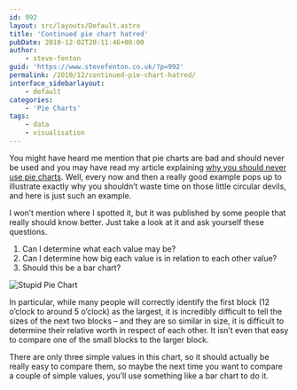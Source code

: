 ```yaml
---
id: 992
layout: src/layouts/Default.astro
title: 'Continued pie chart hatred'
pubDate: 2010-12-02T20:11:46+00:00
author:
    - steve-fenton
guid: 'https://www.stevefenton.co.uk/?p=992'
permalink: /2010/12/continued-pie-chart-hatred/
interface_sidebarlayout:
    - default
categories:
    - 'Pie Charts'
tags:
    - data
    - visualisation
---
```


You might have heard me mention that pie charts are bad and should never be used and you may have read my article explaining [why you should never use pie charts](https://www.stevefenton.co.uk/2009/04/pie-charts-are-bad/). Well, every now and then a really good example pops up to illustrate exactly why you shouldn’t waste time on those little circular devils, and here is just such an example.

I won’t mention where I spotted it, but it was published by some people that really should know better. Just take a look at it and ask yourself these questions.

1. Can I determine what each value may be?
2. Can I determine how big each value is in relation to each other value?
3. Should this be a bar chart?

![Stupid Pie Chart](https://www.stevefenton.co.uk/wp-content/uploads/2015/07/stupidpie.png)

In particular, while many people will correctly identify the first block (12 o’clock to around 5 o’clock) as the largest, it is incredibly difficult to tell the sizes of the next two blocks – and they are so similar in size, it is difficult to determine their relative worth in respect of each other. It isn’t even that easy to compare one of the small blocks to the larger block.

There are only three simple values in this chart, so it should actually be really easy to compare them, so maybe the next time you want to compare a couple of simple values, you’ll use something like a bar chart to do it.